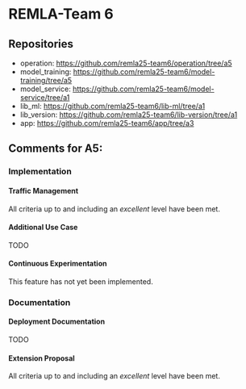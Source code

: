 # REMLA-Team 6
## Repositories
- operation: https://github.com/remla25-team6/operation/tree/a5
- model_training: https://github.com/remla25-team6/model-training/tree/a5
- model_service: https://github.com/remla25-team6/model-service/tree/a1
- lib_ml: https://github.com/remla25-team6/lib-ml/tree/a1
- lib_version: https://github.com/remla25-team6/lib-version/tree/a1
- app: https://github.com/remla25-team6/app/tree/a3


## Comments for A5:
### Implementation
#### Traffic Management
All criteria up to and including an *excellent* level have been met.

#### Additional Use Case
TODO

#### Continuous Experimentation
This feature has not yet been implemented.

### Documentation
#### Deployment Documentation 
TODO

#### Extension Proposal
All criteria up to and including an *excellent* level have been met.

